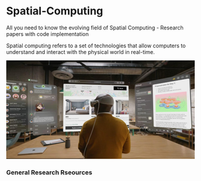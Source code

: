 # Spatial-Computing
All you need to know the evolving field of Spatial Computing - Research papers with code implementation

Spatial computing refers to a set of technologies that allow computers to understand and interact with the physical world in real-time.

<img src="https://github.com/Jaykef/Spatial-Computing/blob/main/banner.jpeg" />

### General Research Rseources

